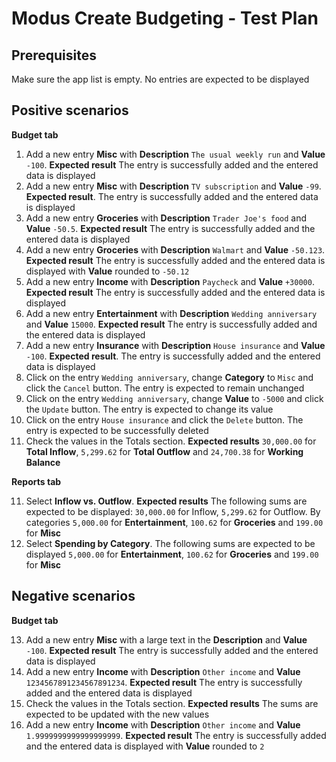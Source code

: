 # Modus Create Budgeting - Test Plan

## Prerequisites

Make sure the app list is empty. No entries are expected to be displayed

## Positive scenarios

**Budget tab**

1. Add a new entry **Misc** with **Description** `The usual weekly run` and **Value** `-100`. **Expected result** The entry is successfully added and the entered data is displayed
2. Add a new entry **Misc** with **Description** `TV subscription` and **Value** `-99`. **Expected result**. The entry is successfully added and the entered data is displayed
3. Add a new entry **Groceries** with **Description** `Trader Joe's food` and **Value** `-50.5`. **Expected result** The entry is successfully added and the entered data is displayed
4. Add a new entry **Groceries** with **Description** `Walmart` and **Value** `-50.123`. **Expected result** The entry is successfully added and the entered data is displayed with **Value** rounded to `-50.12`
5. Add a new entry **Income** with **Description** `Paycheck` and **Value** `+30000`. **Expected result** The entry is successfully added and the entered data is displayed
6. Add a new entry **Entertainment** with **Description** `Wedding anniversary` and **Value** `15000`. **Expected result** The entry is successfully added and the entered data is displayed
7. Add a new entry **Insurance** with **Description** `House insurance` and **Value** `-100`. **Expected result**. The entry is successfully added and the entered data is displayed
8. Click on the entry `Wedding anniversary`, change **Category** to `Misc` and click the `Cancel` button. The entry is expected to remain unchanged
9. Click on the entry `Wedding anniversary`, change **Value** to `-5000` and click the `Update` button. The entry is expected to change its value
10. Click on the entry `House insurance` and click the `Delete` button. The entry is expected to be successfully deleted
11. Check the values in the Totals section. **Expected results** `30,000.00` for **Total Inflow**, `5,299.62` for **Total Outflow** and `24,700.38` for **Working Balance**

**Reports tab**

11. Select **Inflow vs. Outflow**. **Expected results** The following sums are expected to be displayed: `30,000.00` for Inflow, `5,299.62` for Outflow. By categories `5,000.00` for **Entertainment**, `100.62` for **Groceries** and `199.00` for **Misc**
12. Select **Spending by Category**. The following sums are expected to be displayed `5,000.00` for **Entertainment**, `100.62` for **Groceries** and `199.00` for **Misc**


## Negative scenarios

**Budget tab**

13. Add a new entry **Misc** with a large text in the **Description** and **Value** `-100`. **Expected result** The entry is successfully added and the entered data is displayed
14. Add a new entry **Income** with **Description** `Other income` and **Value** `1234567891234567891234`. **Expected result** The entry is successfully added and the entered data is displayed
15. Check the values in the Totals section. **Expected results** The sums are expected to be updated with the new values
16. Add a new entry **Income** with **Description** `Other income` and **Value** `1.9999999999999999999`. **Expected result** The entry is successfully added and the entered data is displayed with **Value** rounded to `2`
